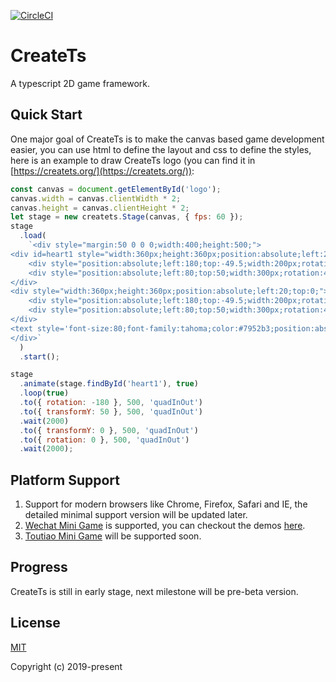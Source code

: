 [![CircleCI](https://circleci.com/gh/createts/createts/tree/master.svg?style=svg)](https://circleci.com/gh/createts/createts/tree/master)

# CreateTs

A typescript 2D game framework.

## Quick Start

One major goal of CreateTs is to make the canvas based game development easier, you can use html to define the layout and css to define the styles, here is an example to draw CreateTs logo (you can find it in [https://createts.org/](https://createts.org/)):

```javascript
const canvas = document.getElementById('logo');
canvas.width = canvas.clientWidth * 2;
canvas.height = canvas.clientHeight * 2;
let stage = new createts.Stage(canvas, { fps: 60 });
stage
  .load(
    `<div style="margin:50 0 0 0;width:400;height:500;">
<div id=heart1 style="width:360px;height:360px;position:absolute;left:20;top:0;">
    <div style="position:absolute;left:180;top:-49.5;width:200px;rotation:45;perspective-origin:0 100;height:100px;border-radius:100 100 0 0;background:#7952b366;"></div>
    <div style="position:absolute;left:80;top:50;width:300px;rotation:45;perspective-origin:100 0;height:200px;border-radius:100 0 0 100;background:#7952b366;"></div>
</div>
<div style="width:360px;height:360px;position:absolute;left:20;top:0;">
    <div style="position:absolute;left:180;top:-49.5;width:200px;rotation:45;perspective-origin:0 100;height:100px;border-radius:100 100 0 0;background:rgba(66,46,68,.4);"></div>
    <div style="position:absolute;left:80;top:50;width:300px;rotation:45;perspective-origin:100 0;height:200px;border-radius:100 0 0 100;background:rgba(66,46,68,.4);"></div>
</div>  
<text style='font-size:80;font-family:tahoma;color:#7952b3;position:absolute;left:0;top:420;width:100%;text-align:center;'>CreateTs</text>
</div>`
  )
  .start();

stage
  .animate(stage.findById('heart1'), true)
  .loop(true)
  .to({ rotation: -180 }, 500, 'quadInOut')
  .to({ transformY: 50 }, 500, 'quadInOut')
  .wait(2000)
  .to({ transformY: 0 }, 500, 'quadInOut')
  .to({ rotation: 0 }, 500, 'quadInOut')
  .wait(2000);
```

## Platform Support

1. Support for modern browsers like Chrome, Firefox, Safari and IE, the detailed minimal support version will be updated later.
1. [Wechat Mini Game](https://developers.weixin.qq.com/minigame/dev/guide/) is supported, you can checkout the demos [here](https://github.com/createts/createts-wechat-mini-game-demos).
1. [Toutiao Mini Game](https://developer.toutiao.com/) will be supported soon.

## Progress

CreateTs is still in early stage, next milestone will be pre-beta version.

## License

[MIT](http://opensource.org/licenses/MIT)

Copyright (c) 2019-present
